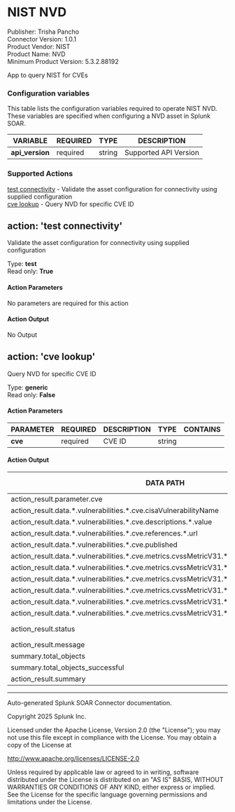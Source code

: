 # NIST NVD

Publisher: Trisha Pancho \
Connector Version: 1.0.1 \
Product Vendor: NIST \
Product Name: NVD \
Minimum Product Version: 5.3.2.88192

App to query NIST for CVEs

### Configuration variables

This table lists the configuration variables required to operate NIST NVD. These variables are specified when configuring a NVD asset in Splunk SOAR.

VARIABLE | REQUIRED | TYPE | DESCRIPTION
-------- | -------- | ---- | -----------
**api_version** | required | string | Supported API Version |

### Supported Actions

[test connectivity](#action-test-connectivity) - Validate the asset configuration for connectivity using supplied configuration \
[cve lookup](#action-cve-lookup) - Query NVD for specific CVE ID

## action: 'test connectivity'

Validate the asset configuration for connectivity using supplied configuration

Type: **test** \
Read only: **True**

#### Action Parameters

No parameters are required for this action

#### Action Output

No Output

## action: 'cve lookup'

Query NVD for specific CVE ID

Type: **generic** \
Read only: **False**

#### Action Parameters

PARAMETER | REQUIRED | DESCRIPTION | TYPE | CONTAINS
--------- | -------- | ----------- | ---- | --------
**cve** | required | CVE ID | string | |

#### Action Output

DATA PATH | TYPE | CONTAINS | EXAMPLE VALUES
--------- | ---- | -------- | --------------
action_result.parameter.cve | string | | |
action_result.data.\*.vulnerabilities.\*.cve.cisaVulnerabilityName | string | | |
action_result.data.\*.vulnerabilities.\*.cve.descriptions.\*.value | string | | |
action_result.data.\*.vulnerabilities.\*.cve.references.\*.url | string | | |
action_result.data.\*.vulnerabilities.\*.cve.published | string | | |
action_result.data.\*.vulnerabilities.\*.cve.metrics.cvssMetricV31.\*.cvssData.baseScore | string | | |
action_result.data.\*.vulnerabilities.\*.cve.metrics.cvssMetricV31.\*.cvssData.baseSeverity | string | | |
action_result.data.\*.vulnerabilities.\*.cve.metrics.cvssMetricV31.\*.cvssData.attackVector | string | | |
action_result.data.\*.vulnerabilities.\*.cve.metrics.cvssMetricV31.\*.impactScore | string | | |
action_result.data.\*.vulnerabilities.\*.cve.metrics.cvssMetricV31.\*.exploitabilityScore | string | | |
action_result.data.\*.vulnerabilities.\*.cve.metrics.cvssMetricV31.\*.cvssData.attackComplexity | string | | |
action_result.status | string | | success failed |
action_result.message | string | | |
summary.total_objects | numeric | | |
summary.total_objects_successful | numeric | | |
action_result.summary | string | | |

______________________________________________________________________

Auto-generated Splunk SOAR Connector documentation.

Copyright 2025 Splunk Inc.

Licensed under the Apache License, Version 2.0 (the "License");
you may not use this file except in compliance with the License.
You may obtain a copy of the License at

http://www.apache.org/licenses/LICENSE-2.0

Unless required by applicable law or agreed to in writing,
software distributed under the License is distributed on an "AS IS" BASIS,
WITHOUT WARRANTIES OR CONDITIONS OF ANY KIND, either express or implied.
See the License for the specific language governing permissions and limitations under the License.

